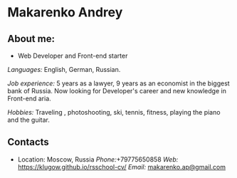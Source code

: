 # Makarenko Andrey

## About me: 

* Web Developer and Front-end starter

*Languages:* English, German, Russian.

*Job experience:* 5 years as a lawyer, 9 years as an economist in the biggest bank of Russia. Now looking for Developer's career and new knowledge in Front-end aria.

*Hobbies:* Traveling , photoshooting, ski, tennis, fitness, playing the piano and the guitar.

## Contacts

* Location: Moscow, Russia
*Phone:*+79775650858
*Web:* https://klugow.github.io/rsschool-cv/
*Email:* makarenko.ap@gmail.com

